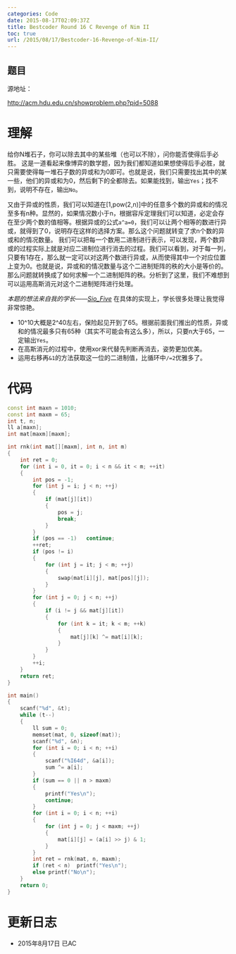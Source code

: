 ```yaml
---
categories: Code
date: 2015-08-17T02:09:37Z
title: Bestcoder Round 16 C Revenge of Nim II
toc: true
url: /2015/08/17/Bestcoder-16-Revenge-of-Nim-II/
---
```


## 题目
源地址：

http://acm.hdu.edu.cn/showproblem.php?pid=5088

# 理解
给你N堆石子，你可以除去其中的某些堆（也可以不除），问你能否使得后手必胜。
这是一道看起来像博弈的数学题，因为我们都知道如果想使得后手必胜，就只需要使得每一堆石子数的异或和为0即可。也就是说，我们只需要找出其中的某一些，他们的异或和为0，然后剩下的全都除去。如果能找到，输出`Yes`；找不到，说明不存在，输出`No`。

<!--more-->
又由于异或的性质，我们可以知道在[1,pow(2,n)]中的任意多个数的异或和的情况至多有n种。显然的，如果情况数小于n，根据容斥定理我们可以知道，必定会存在至少两个数的值相等。根据异或的公式`a^a=0`，我们可以让两个相等的数进行异或，就得到了0，说明存在这样的选择方案。那么这个问题就转变了求n个数的异或和的情况数量。
我们可以把每一个数用二进制进行表示，可以发现，两个数异或的过程实际上就是对应二进制位进行消去的过程。我们可以看到，对于每一列，只要有1存在，那么就一定可以对这两个数进行异或，从而使得其中一个对应位置上变为0。也就是说，异或和的情况数量与这个二进制矩阵的秩的大小是等价的。那么问题就转换成了如何求解一个二进制矩阵的秩。分析到了这里，我们不难想到可以运用高斯消元对这个二进制矩阵进行处理。

*本题的想法来自我的学长——[Sio_Five](http://siofive.github.io/2014/11/04/BC16_3/)*
在具体的实现上，学长很多处理让我觉得非常惊艳。
- 10^10大概是2^40左右，保险起见开到了65。根据前面我们推出的性质，异或和的情况最多只有65种（其实不可能会有这么多），所以，只要n大于65，一定输出`Yes`。
- 在高斯消元的过程中，使用xor来代替先判断再消去，姿势更加优美。
- 运用右移再`&1`的方法获取这一位的二进制值，比循环中`/=2`优雅多了。


# 代码

```cpp
const int maxn = 1010;
const int maxm = 65;
int t, n;
ll a[maxn];
int mat[maxm][maxm];

int rnk(int mat[][maxm], int n, int m)
{
    int ret = 0;
    for (int i = 0, it = 0; i < n && it < m; ++it)
    {
        int pos = -1;
        for (int j = i; j < n; ++j)
        {
            if (mat[j][it])
            {
                pos = j;
                break;
            }
        }
        if (pos == -1)   continue;
        ++ret;
        if (pos != i)
        {
            for (int j = it; j < m; ++j)
            {
                swap(mat[i][j], mat[pos][j]);
            }
        }
        for (int j = 0; j < n; ++j)
        {
            if (i != j && mat[j][it])
            {
                for (int k = it; k < m; ++k)
                {
                    mat[j][k] ^= mat[i][k];
                }
            }
        }
        ++i;
    }
    return ret;
}

int main()
{
    scanf("%d", &t);
    while (t--)
    {
        ll sum = 0;
        memset(mat, 0, sizeof(mat));
        scanf("%d", &n);
        for (int i = 0; i < n; ++i)
        {
            scanf("%I64d", &a[i]);
            sum ^= a[i];
        }
        if (sum == 0 || n > maxm)
        {
            printf("Yes\n");
            continue;
        }
        for (int i = 0; i < n; ++i)
        {
            for (int j = 0; j < maxm; ++j)
            {
                mat[i][j] = (a[i] >> j) & 1;
            }
        }
        int ret = rnk(mat, n, maxm);
        if (ret < n)  printf("Yes\n");
        else printf("No\n");
    }
    return 0;
}

```


# 更新日志
- 2015年8月17日 已AC